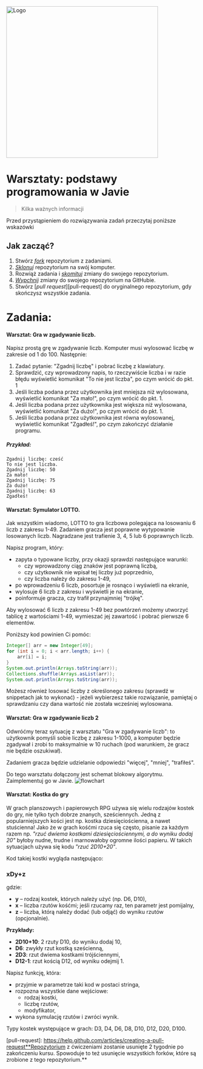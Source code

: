 <img alt="Logo" src="http://coderslab.pl/wp-content/themes/coderslab/svg/logo-coderslab.svg" width="400">


# Warsztaty: podstawy programowania w Javie
> Kilka ważnych informacji

Przed przystąpieniem do rozwiązywania zadań przeczytaj poniższe wskazówki

## Jak zacząć?

1. Stwórz [*fork*][forking] repozytorium z zadaniami.
2. [*Sklonuj*][ref-clone] repozytorium na swój komputer.
3. Rozwiąż zadania i [*skomituj*][ref-commit] zmiany do swojego repozytorium.
4. [*Wypchnij*][ref-push] zmiany do swojego repozytorium na GitHubie.
5. Stwórz [*pull request*][pull-request] do oryginalnego repozytorium, gdy skończysz wszystkie zadania.


# Zadania:

#### Warsztat: Gra w zgadywanie liczb.

Napisz prostą grę w zgadywanie liczb. Komputer musi wylosować liczbę w zakresie od 1 do 100. Następnie:

1. Zadać pytanie: "Zgadnij liczbę" i pobrać liczbę z klawiatury.
2. Sprawdzić, czy wprowadzony napis, to rzeczywiście liczba i w razie błędu wyświetlić komunikat "To nie jest liczba", po czym wrócić do pkt. 1
3. Jeśli liczba podana przez użytkownika jest mniejsza niż wylosowana, wyświetlić komunikat "Za mało!", po czym wrócić do pkt. 1.
4. Jeśli liczba podana przez użytkownika jest większa niż wylosowana, wyświetlić komunikat "Za dużo!", po czym wrócić do pkt. 1.
5. Jeśli liczba podana przez użytkownika jest równa wylosowanej, wyświetlić komunikat "Zgadłeś!", po czym zakończyć działanie programu.

##### Przykład:
```
Zgadnij liczbę: cześć
To nie jest liczba.
Zgadnij liczbę: 50
Za mało!
Zgadnij liczbę: 75
Za dużo!
Zgadnij liczbę: 63
Zgadłeś!
```

#### Warsztat: Symulator LOTTO.

Jak wszystkim wiadomo, LOTTO to gra liczbowa polegająca na losowaniu 6 liczb z zakresu 1-49. Zadaniem gracza jest poprawne wytypowanie losowanych liczb. Nagradzane jest trafienie 3, 4, 5 lub 6 poprawnych liczb.

Napisz program, który:

* zapyta o typowane liczby, przy okazji sprawdzi następujące warunki:
    * czy wprowadzony ciąg znaków jest poprawną liczbą,
    * czy użytkownik nie wpisał tej liczby już poprzednio,
    * czy liczba należy do zakresu 1-49,
* po wprowadzeniu 6 liczb, posortuje je rosnąco i wyświetli na ekranie,
* wylosuje 6 liczb z zakresu i wyświetli je na ekranie,
* poinformuje gracza, czy trafił przynajmniej "trójkę".

Aby wylosować 6 liczb z zakresu 1-49 bez powtórzeń możemy utworzyć tablicę z wartościami 1-49, wymieszać jej zawartość i pobrać pierwsze 6 elementów.

Poniższy kod powinien Ci pomóc:
```java
Integer[] arr = new Integer[49];
for (int i = 0; i < arr.length; i++) {
	arr[i] = i;
}
System.out.println(Arrays.toString(arr));
Collections.shuffle(Arrays.asList(arr));
System.out.println(Arrays.toString(arr));
```

Możesz również losować liczby z określonego zakresu (sprawdź w snippetach jak to wykonać) - jeżeli wybierzesz takie rozwiązanie, pamiętaj o sprawdzaniu czy dana wartość nie została wcześniej wylosowana.

#### Warsztat: Gra w zgadywanie liczb 2

Odwróćmy teraz sytuację z warsztatu "Gra w zgadywanie liczb": to użytkownik pomyśli sobie liczbę z zakresu 1-1000, a komputer będzie zgadywał i zrobi to maksymalnie w 10 ruchach (pod warunkiem, że gracz nie będzie oszukiwał).

Zadaniem gracza będzie udzielanie odpowiedzi "więcej", "mniej", "trafiłeś".

Do tego warsztatu dołączony jest schemat blokowy algorytmu. Zaimplementuj go w Javie.
![flowchart](img/flowchart.png)

#### Warsztat: Kostka do gry

W grach planszowych i papierowych RPG używa się wielu rodzajów kostek do gry, nie tylko tych dobrze znanych, sześciennych. Jedną z popularniejszych kości jest np. kostka dziesięciościenna, a nawet stuścienna! Jako że w grach kośćmi rzuca się często, pisanie za każdym razem np. _"rzuć dwiema kostkami dziesięciościennymi, a do wyniku dodaj 20"_ byłoby nudne, trudne i marnowałoby ogromne ilości papieru. W takich sytuacjach używa się kodu _"rzuć 2D10+20"_.

Kod takiej kostki wygląda następująco:

### xDy+z

gdzie:
* __y__ &ndash; rodzaj kostek, których należy użyć (np. D6, D10),
* __x__ &ndash; liczba rzutów kośćmi; jeśli rzucamy raz, ten parametr jest pomijalny,
* __z__ &ndash; liczba, którą należy dodać (lub odjąć) do wyniku rzutów (opcjonalnie).

__Przykłady:__

* __2D10+10__: 2 rzuty D10, do wyniku dodaj 10,
* __D6__: zwykły rzut kostką sześcienną,
* __2D3__: rzut dwiema kostkami trójściennymi,
* __D12-1__: rzut kością D12, od wyniku odejmij 1.

Napisz funkcję, która:

* przyjmie w parametrze taki kod w postaci stringa,
* rozpozna wszystkie dane wejściowe:
    * rodzaj kostki,
    * liczbę rzutów,
    * modyfikator,
* wykona symulację rzutów i zwróci wynik.

Typy kostek występujące w grach: D3, D4, D6, D8, D10, D12, D20, D100.


<!-- Links -->
[forking]: https://guides.github.com/activities/forking/
[ref-clone]: http://gitref.org/creating/#clone
[ref-commit]: http://gitref.org/basic/#commit
[ref-push]: http://gitref.org/remotes/#push
[pull-request]: https://help.github.com/articles/creating-a-pull-request**Repozytorium z ćwiczeniami zostanie usunięte 2 tygodnie po zakończeniu kursu. Spowoduje to też usunięcie wszystkich forków, które są zrobione z tego repozytorium.**
